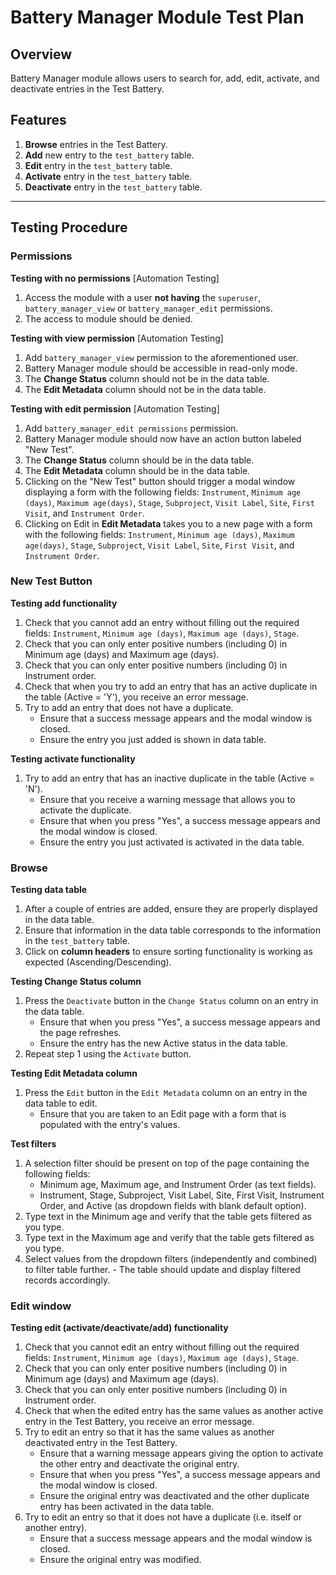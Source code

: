 # Battery Manager Module Test Plan

##  Overview

Battery Manager module allows users to search for, add, edit, activate, and deactivate entries in the
Test Battery.

##  Features

1. **Browse** entries in the Test Battery.
2. **Add** new entry to the `test_battery` table.
3. **Edit** entry in the `test_battery` table.
4. **Activate** entry in the `test_battery` table.
5. **Deactivate** entry in the `test_battery` table.

---

##  Testing Procedure

### Permissions

**Testing with no permissions** [Automation Testing]
  1. Access the module with a user **not having** the `superuser`, `battery_manager_view` or `battery_manager_edit` permissions.
  2. The access to module should be denied.

**Testing with view permission** [Automation Testing]
  1. Add `battery_manager_view` permission to the aforementioned user.
  2. Battery Manager module should be accessible in read-only mode.
  3. The **Change Status** column should not be in the data table.
  4. The **Edit Metadata** column should not be in the data table.

**Testing with edit permission** [Automation Testing]
  1. Add `battery_manager_edit permissions` permission.
  2. Battery Manager module should now have an action button labeled "New Test".
  3. The **Change Status** column should be in the data table.
  4. The **Edit Metadata** column should be in the data table.
  5. Clicking on the "New Test" button should trigger a modal window displaying a form with the following fields:
     `Instrument`, `Minimum age (days)`, `Maximum age(days)`, `Stage`, `Subproject`, `Visit Label`, `Site`, `First Visit`,
     and `Instrument Order`.
  6. Clicking on Edit in **Edit Metadata** takes you to a new page with a form with the following fields:
     `Instrument`, `Minimum age (days)`, `Maximum age(days)`, `Stage`, `Subproject`, `Visit Label`, `Site`, `First Visit`,
     and `Instrument Order`.

### New Test Button

**Testing add functionality**
  1. Check that you cannot add an entry without filling out the required fields: `Instrument`, `Minimum age (days)`, `Maximum age (days)`, `Stage`.
  2. Check that you can only enter positive numbers (including 0) in Minimum age (days) and Maximum age (days).
  3. Check that you can only enter positive numbers (including 0) in Instrument order.
  4. Check that when you try to add an entry that has an active duplicate in the table (Active = 'Y'), you receive an error message.
  5. Try to add an entry that does not have a duplicate.
     - Ensure that a success message appears and the modal window is closed.
     - Ensure the entry you just added is shown in data table.

**Testing activate functionality**
  1. Try to add an entry that has an inactive duplicate in the table (Active = 'N').
     - Ensure that you receive a warning message that allows you to activate the duplicate.
     - Ensure that when you press "Yes", a success message appears and the modal window is closed.
     - Ensure the entry you just activated is activated in the data table.

### Browse

**Testing data table**
  1. After a couple of entries are added, ensure they are properly displayed in the data table.
  2. Ensure that information in the data table corresponds to the information in the `test_battery` table.
  3. Click on **column headers** to ensure sorting functionality is working as expected (Ascending/Descending).

**Testing Change Status column**
  1. Press the `Deactivate` button in the `Change Status` column on an entry in the data table.
     - Ensure that when you press "Yes", a success message appears and the page refreshes.
     - Ensure the entry has the new Active status in the data table.
  2. Repeat step 1 using the `Activate` button.

**Testing Edit Metadata column**
  1. Press the `Edit` button in the `Edit Metadata` column on an entry in the data table to edit.
     - Ensure that you are taken to an Edit page with a form that is populated with the entry's values.

**Test filters**
  1. A selection filter should be present on top of the page containing the following fields:
     - Minimum age, Maximum age, and Instrument Order (as text fields).
     - Instrument, Stage, Subproject, Visit Label, Site, First Visit, Instrument Order, and Active (as dropdown fields with blank default option).
  2. Type text in the Minimum age and verify that the table gets filtered as you type.
  3. Type text in the Maximum age and verify that the table gets filtered as you type.
  4. Select values from the dropdown filters (independently and combined) to filter table further.
    - The table should update and display filtered records accordingly.

### Edit window

**Testing edit (activate/deactivate/add) functionality**
  1. Check that you cannot edit an entry without filling out the required fields: `Instrument`, `Minimum age (days)`, `Maximum age (days)`, `Stage`.
  2. Check that you can only enter positive numbers (including 0) in Minimum age (days) and Maximum age (days).
  3. Check that you can only enter positive numbers (including 0) in Instrument order.
  4. Check that when the edited entry has the same values as another active entry in the Test Battery, you receive an error message.
  5. Try to edit an entry so that it has the same values as another deactivated entry in the Test Battery.
     - Ensure that a warning message appears giving the option to activate the other entry and deactivate the original entry.
     - Ensure that when you press "Yes", a success message appears and the modal window is closed.
     - Ensure the original entry was deactivated and the other duplicate entry has been activated in the data table.
  6. Try to edit an entry so that it does not have a duplicate (i.e. itself or another entry).
     - Ensure that a success message appears and the modal window is closed.
     - Ensure the original entry was modified.
